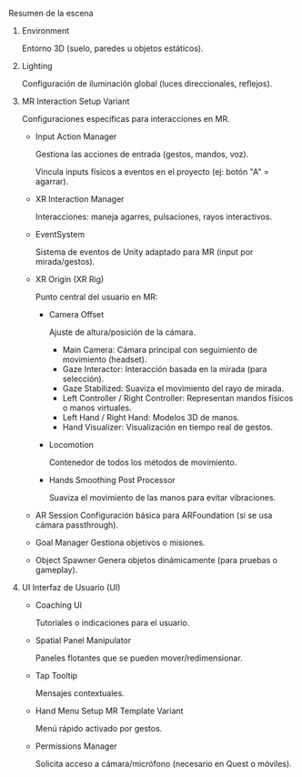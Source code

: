 Resumen de la escena

1. Environment
   
   Entorno 3D (suelo, paredes u objetos estáticos).

3. Lighting
   
   Configuración de iluminación global (luces direccionales, reflejos).

5. MR Interaction Setup Variant
   
   Configuraciones específicas para interacciones en MR.

   - Input Action Manager
     
     Gestiona las acciones de entrada (gestos, mandos, voz).
     
     Vincula inputs físicos a eventos en el proyecto (ej: botón "A" = agarrar).

   - XR Interaction Manager
     
     Interacciones: maneja agarres, pulsaciones, rayos interactivos.

   - EventSystem
     
     Sistema de eventos de Unity adaptado para MR (input por mirada/gestos).

   - XR Origin (XR Rig)
     
     Punto central del usuario en MR:
     - Camera Offset
       
       Ajuste de altura/posición de la cámara.
       - Main Camera: Cámara principal con seguimiento de movimiento (headset).
       - Gaze Interactor: Interacción basada en la mirada (para selección).
       - Gaze Stabilized: Suaviza el movimiento del rayo de mirada.
       - Left Controller / Right Controller: Representan mandos físicos o manos virtuales.
       - Left Hand / Right Hand: Modelos 3D de manos.
       - Hand Visualizer: Visualización en tiempo real de gestos.
     - Locomotion
       
	   Contenedor de todos los métodos de movimiento.
     - Hands Smoothing Post Processor
       
       Suaviza el movimiento de las manos para evitar vibraciones.

   - AR Session
     Configuración básica para ARFoundation (si se usa cámara passthrough).

   - Goal Manager
     Gestiona objetivos o misiones.

   - Object Spawner
     Genera objetos dinámicamente (para pruebas o gameplay).

7. UI
   Interfaz de Usuario (UI)

   - Coaching UI
     
     Tutoriales o indicaciones para el usuario.

   - Spatial Panel Manipulator
     
     Paneles flotantes que se pueden mover/redimensionar.

   - Tap Tooltip
     
     Mensajes contextuales.

   - Hand Menu Setup MR Template Variant
     
     Menú rápido activado por gestos.

   - Permissions Manager
     
     Solicita acceso a cámara/micrófono (necesario en Quest o móviles).
